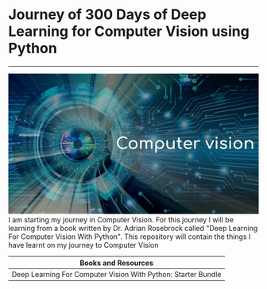 # Journey of 300 Days of Deep Learning for Computer Vision using Python
***************
![This is an image displaying computer vision](Photos/computervision.jpg)
I am starting my journey in Computer Vision. For this journey I will be learning from a book written by Dr. Adrian Rosebrock called "Deep Learning For Computer Vision With Python". This repository will contain the things I have learnt on my journey to Computer Vision

|                       Books and Resources                      |
|----------------------------------------------------------------|
|  Deep Learning For Computer Vision With Python: Starter Bundle |



